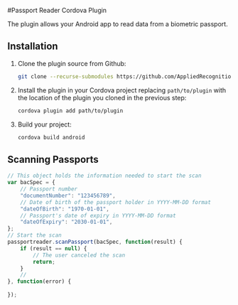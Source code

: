 #Passport Reader Cordova Plugin

The plugin allows your Android app to read data from a biometric passport.

## Installation

1. Clone the plugin source from Github:

	~~~bash
	git clone --recurse-submodules https://github.com/AppliedRecognition/Passport-Reader-Cordova.git
	~~~
1. Install the plugin in your Cordova project replacing `path/to/plugin` with the location of the plugin you cloned in the previous step:

	~~~bash
	cordova plugin add path/to/plugin
	~~~
1. Build your project:

	~~~bash
	cordova build android
	~~~

## Scanning Passports

~~~javascript
// This object holds the information needed to start the scan
var bacSpec = {
	// Passport number
	"documentNumber": "123456789",
	// Date of birth of the passport holder in YYYY-MM-DD format
	"dateOfBirth": "1970-01-01",
	// Passport's date of expiry in YYYY-MM-DD format
	"dateOfExpiry": "2030-01-01",
};
// Start the scan
passportreader.scanPassport(bacSpec, function(result) {
	if (result == null) {
		// The user canceled the scan
		return;
	}
	// 
}, function(error) {
	
});
~~~